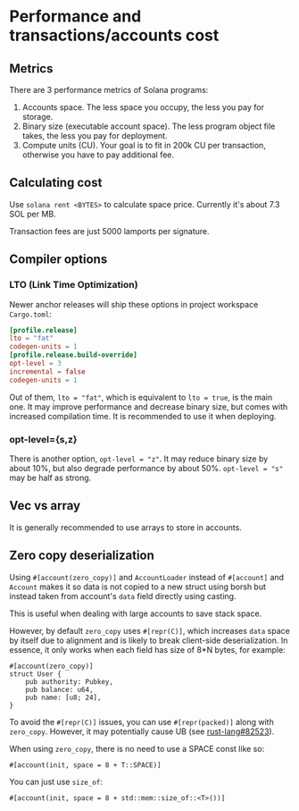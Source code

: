 # Performance and transactions/accounts cost

## Metrics

There are 3 performance metrics of Solana programs:

1. Accounts space.
The less space you occupy, the less you pay for storage.
2. Binary size (executable account space).
The less program object file takes, the less you pay for deployment.
3. Compute units (CU).
Your goal is to fit in 200k CU per transaction,
otherwise you have to pay additional fee.

## Calculating cost

Use `solana rent <BYTES>` to calculate space price.
Currently it's about 7.3 SOL per MB.

Transaction fees are just 5000 lamports per signature.

## Compiler options

### LTO (Link Time Optimization)

Newer anchor releases will ship these options in project workspace `Cargo.toml`:

```toml
[profile.release]
lto = "fat"
codegen-units = 1
[profile.release.build-override]
opt-level = 3
incremental = false
codegen-units = 1
```

Out of them, `lto = "fat"`, which is equivalent to `lto = true`, is the main one.
It may improve performance and decrease binary size,
but comes with increased compilation time.
It is recommended to use it when deploying.

### opt-level={s,z}

There is another option, `opt-level = "z"`.
It may reduce binary size by about 10%, but also degrade performance by about 50%.
`opt-level = "s"` may be half as strong.

## Vec vs array

It is generally recommended to use arrays to store in accounts.

## Zero copy deserialization

Using `#[account(zero_copy)]` and `AccountLoader`
instead of `#[account]` and `Account`
makes it so data is not copied to a new struct using borsh
but instead taken from account's `data` field directly using casting.

This is useful when dealing with large accounts to save stack space.

However, by default `zero_copy` uses `#[repr(C)]`, which increases `data`
space by itself due to alignment and is likely to break client-side
deserialization. In essence, it only works when each field has size of
8*N bytes, for example: 

```rust,ignore
#[account(zero_copy)]
struct User {
    pub authority: Pubkey,
    pub balance: u64,
    pub name: [u8; 24],
}
```

To avoid the `#[repr(C)]` issues, you can use `#[repr(packed)]`
along with `zero_copy`. However, it may potentially cause UB
(see [rust-lang#82523](https://github.com/rust-lang/rust/issues/82523)).

When using `zero_copy`, there is no need to use a SPACE const like so:

```rust,ignore
#[account(init, space = 8 + T::SPACE)]
```

You can just use `size_of`:

```rust,ignore
#[account(init, space = 8 + std::mem::size_of::<T>())]
```
